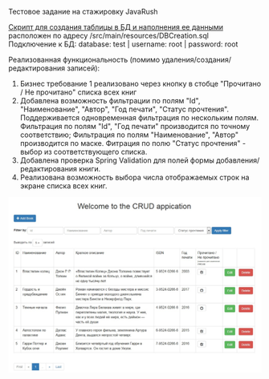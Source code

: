 Тестовое задание на стажировку JavaRush

[Скрипт для создания таблицы в БД и наполнения ее данными](https://github.com/Anel7/InternshipCRUD/blob/master/src/main/resources/DBCreation.sql)<br>
расположен по адресу /src/main/resources/DBCreation.sql<br>
Подключение к БД: database: test | username: root | password: root

Реализованная функциональность (помимо удаления/создания/редактирования записей):<br>
1. Бизнес требование 1 реализовано через кнопку в стобце "Прочитано / Не прочитано" списка всех книг
2. Добавлена возможность фильтрации по полям "Id", "Наименование", "Автор", "Год печати", "Статус прочтения". Поддерживается одновременная фильтрация по нескольким полям. Фильтрация по полям "Id", "Год печати" производится по точному соответствию; Фильтрация по полям "Наименование", "Автор" производится по маске. Фитрация по полю "Статус прочтения" - выбор из соответствующего списка.
3. Добавлена проверка Spring Validation для полей формы добавления/редактирования книги.
4. Реализована возможность выбора числа отображаемых строк на экране списка всех книг.

![Preview](https://github.com/Anel7/InternshipCRUD/blob/master/readme_img/MainScreen.jpg)
